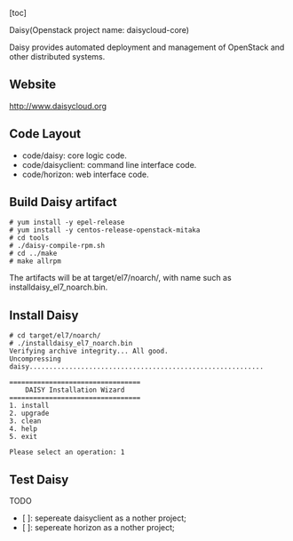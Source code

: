 [toc]

Daisy(Openstack project name: daisycloud-core)


Daisy provides automated deployment and management of OpenStack and other distributed systems.

## Website
http://www.daisycloud.org

## Code Layout

* code/daisy: core logic code.
* code/daisyclient: command line interface code.
* code/horizon: web interface code.

## Build Daisy artifact

```
# yum install -y epel-release
# yum install -y centos-release-openstack-mitaka
# cd tools
# ./daisy-compile-rpm.sh 
# cd ../make 
# make allrpm
```

The artifacts will be at target/el7/noarch/, with name such as installdaisy_el7_noarch.bin.

## Install Daisy

```
# cd target/el7/noarch/
# ./installdaisy_el7_noarch.bin
Verifying archive integrity... All good.
Uncompressing daisy...........................................................

=================================
    DAISY Installation Wizard
=================================
1. install
2. upgrade
3. clean
4. help
5. exit

Please select an operation: 1
```

## Test Daisy

TODO
- [ ]: sepereate daisyclient as a nother project;
- [ ]: sepereate horizon as a nother project;

